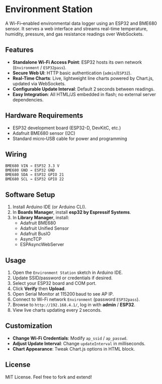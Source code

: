 # Environment Station

A Wi-Fi–enabled environmental data logger using an ESP32 and BME680 sensor. It serves a web interface and streams real-time temperature, humidity, pressure, and gas resistance readings over WebSockets.

## Features

- **Standalone Wi-Fi Access Point**: ESP32 hosts its own network (`Environment` / `ESP32pass`).
- **Secure Web UI**: HTTP basic authentication (`admin`/`ESP32`).
- **Real-Time Charts**: Live, lightweight line charts powered by Chart.js, updated via WebSockets.
- **Configurable Update Interval**: Default 2 seconds between readings.
- **Easy Integration**: All HTML/JS embedded in flash; no external server dependencies.

## Hardware Requirements

- ESP32 development board (ESP32-D, DevKitC, etc.)
- Adafruit BME680 sensor (I2C)
- Standard micro‑USB cable for power and programming

## Wiring

```
BME680 VIN → ESP32 3.3 V
BME680 GND → ESP32 GND
BME680 SDA → ESP32 GPIO 21
BME680 SCL → ESP32 GPIO 22
```

## Software Setup

1. Install Arduino IDE (or Arduino CLI).
2. In **Boards Manager**, install **esp32 by Espressif Systems**.
3. In **Library Manager**, install:
   - Adafruit BME680
   - Adafruit Unified Sensor
   - Adafruit BusIO
   - AsyncTCP
   - ESPAsyncWebServer

## Usage

1. Open the `Environment Station` sketch in Arduino IDE.
2. Update SSID/password or credentials if desired.
3. Select your ESP32 board and COM port.
4. Click **Verify** then **Upload**.
5. Open Serial Monitor at 115200 baud to see AP IP.
6. Connect to Wi-Fi network `Environment` (password `ESP32pass`).
7. Browse to `http://192.168.4.1/`, log in with **admin** / **ESP32**.
8. View live charts updating every 2 seconds.

## Customization

- **Change Wi-Fi Credentials**: Modify `ap_ssid` / `ap_passwd`.
- **Adjust Update Interval**: Change `updateInterval` in milliseconds.
- **Chart Appearance**: Tweak Chart.js options in HTML block.

## License

MIT License. Feel free to fork and extend!

